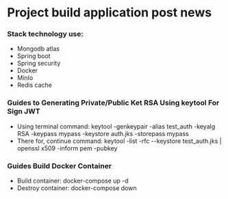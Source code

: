 # Project build application post news

### Stack technology use:
* Mongodb atlas
* Spring boot
* Spring security
* Docker
* MinIo
* Redis cache

### Guides to Generating Private/Public Ket RSA Using keytool For Sign JWT
+ Using terminal command: keytool -genkeypair -alias test_auth -keyalg RSA -keypass mypass -keystore auth.jks -storepass mypass
+ There for, continue command: keytool -list -rfc --keystore test_auth.jks | openssl x509 -inform pem -pubkey

### Guides Build Docker Container
* Build container: docker-compose up -d
* Destroy container: docker-compose down
